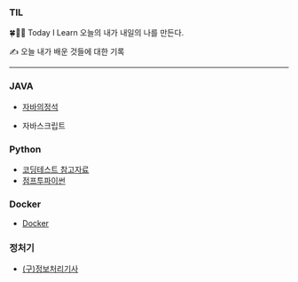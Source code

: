 ### TIL
🍀👩‍💻 Today I Learn 오늘의 내가 내일의 나를 만든다.

✍ 오늘 내가 배운 것들에 대한 기록

---
### JAVA

- [자바의정석](https://github.com/ae-min/TIL/tree/main/JAVA/%EC%9E%90%EB%B0%94%EC%9D%98%EC%A0%95%EC%84%9D)

- 자바스크립트

### Python
- [코딩테스트 참고자료](https://github.com/ae-min/TIL/tree/main/Python)
- [점프투파이썬](https://wikidocs.net/13)

### Docker
- [Docker](https://github.com/ae-min/TIL/tree/main/Docker)

### 정처기
- [(구)정보처리기사](https://github.com/ae-min/TIL/tree/main/(%EA%B5%AC)%EC%A0%95%EB%B3%B4%EC%B2%98%EB%A6%AC%EA%B8%B0%EC%82%AC)
